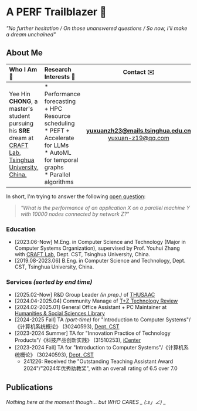 # A PERF Trailblazer 🌠

_"No further hesitation / On those unanswered questions / So now, I'll make a dream unchained"_ 

## About Me

|Who I Am :beginner:|Research Interests :microscope:|Contact :envelope:|
|:-|:-|:-:|
|Yee Hin **CHONG**, a master's student pursuing his **SRE** dream at [CRAFT Lab, Tsinghua University, China.](https://craft.cs.tsinghua.edu.cn/) | * Performance forecasting + HPC Resource scheduling </br> * PEFT + Accelerate for LLMs </br> * AutoML for temporal graphs </br> * Parallel algorithms| **[yuxuanzh23@mails.tsinghua.edu.cn](mailto:yuxuanzh23@mails.tsinghua.edu.cn)** </br> [yuxuan-z19@qq.com](mailto:yuxuan-z19@qq.com) |

In short, I'm trying to answer the following [open question](https://doi.org/10.1145/1693453.1693493):

> _"What is the performance of an application X on a parallel machine Y with 10000 nodes connected by network Z?"_

### Education

- [2023.06-Now] M.Eng. in Computer Science and Technology (Major in Computer Systems Organization), supervised by Prof. Youhui Zhang with [CRAFT Lab](https://craft.cs.tsinghua.edu.cn/), Dept. CST, Tsinghua University, China.
- [2019.08-2023.06] B.Eng. in Computer Science and Technology, Dept. CST, Tsinghua University, China.

### Services _(sorted by end time)_

- [2025.02-Now] R&D Group Leader _(in prep.)_ of [THUSAAC](https://thusaac.com/)
- [2024.04-2025.04] Community Manage of [T+Z Technology Review](https://tanzhen.tsinghua.edu.cn/)
- [2024.02-2025.01] General Office Assistant + PC Maintainer at [Humanities & Social Sciences Library](https://lib.tsinghua.edu.cn/hs/)
- [2024-2025 Fall] TA _(part-time)_ for "Introduction to Computer Systems"/《计算机系统概论》 (30240593), [Dept. CST](https://www.cs.tsinghua.edu.cn/) 
- [2023-2024 Summer] TA for "Innovation Practice of Technology Products"/《科技产品创新实践》 (31510253), [iCenter](https://www.icenter.tsinghua.edu.cn/)
- [2023-2024 Fall] TA for "Introduction to Computer Systems"/《计算机系统概论》 (30240593), [Dept. CST](https://www.cs.tsinghua.edu.cn/)
  - 241226: Received the "Outstanding Teaching Assistant Award 2024"/"2024年优秀助教奖", with an overall rating of 6.5 over 7.0

## Publications

*Nothing here at the moment though... but WHO CARES _ (:з」∠) _*

